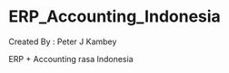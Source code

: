 ERP_Accounting_Indonesia
========================
Created By : Peter J Kambey

ERP + Accounting rasa Indonesia
